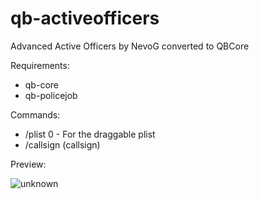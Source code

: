 # qb-activeofficers
Advanced Active Officers by NevoG converted to QBCore

Requirements:
- qb-core
- qb-policejob

Commands:
- /plist 0 - For the draggable plist
- /callsign (callsign)


Preview:

![unknown](https://user-images.githubusercontent.com/60448180/131723399-0a85b621-c4bb-4b17-8f62-d4ba5b44ef25.png)
